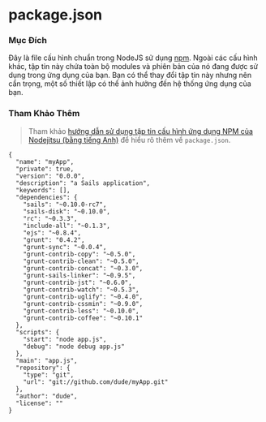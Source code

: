 # package.json
### Mục Đích
Đây là file cấu hình chuẩn trong NodeJS sử dụng [npm](https://npmjs.org/doc/json.html). Ngoài các cấu hình khác, tập tin này chứa toàn bộ modules và phiên bản của nó đang được sử dụng trong ứng dụng của bạn. Bạn có thể thay đổi tập tin này nhưng nên cẩn trọng, một số thiết lập có thể ảnh hưởng đến hệ thống ứng dụng của bạn.

### Tham Khảo Thêm
> Tham khảo [hướng dẫn sử dụng tập tin cấu hình ứng dụng NPM của Nodejitsu (bằng tiếng Anh)](http://package.json.nodejitsu.com) để hiểu rõ thêm về `package.json`.



<docmeta name="displayName" value="package.json">

```
{
  "name": "myApp",
  "private": true,
  "version": "0.0.0",
  "description": "a Sails application",
  "keywords": [],
  "dependencies": {
    "sails": "~0.10.0-rc7",
    "sails-disk": "~0.10.0",
    "rc": "~0.3.3",
    "include-all": "~0.1.3",
    "ejs": "~0.8.4",
    "grunt": "0.4.2",
    "grunt-sync": "~0.0.4",
    "grunt-contrib-copy": "~0.5.0",
    "grunt-contrib-clean": "~0.5.0",
    "grunt-contrib-concat": "~0.3.0",
    "grunt-sails-linker": "~0.9.5",
    "grunt-contrib-jst": "~0.6.0",
    "grunt-contrib-watch": "~0.5.3",
    "grunt-contrib-uglify": "~0.4.0",
    "grunt-contrib-cssmin": "~0.9.0",
    "grunt-contrib-less": "~0.10.0",
    "grunt-contrib-coffee": "~0.10.1"
  },
  "scripts": {
    "start": "node app.js",
    "debug": "node debug app.js"
  },
  "main": "app.js",
  "repository": {
    "type": "git",
    "url": "git://github.com/dude/myApp.git"
  },
  "author": "dude",
  "license": ""
}
```
